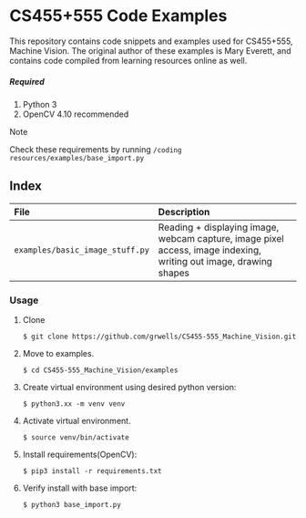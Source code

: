 # CS455+555 Code Examples
This repository contains code snippets and examples used for CS455+555, Machine Vision. The original author of these examples is Mary Everett, and contains code compiled from learning resources online as well. 

##### Required
1. Python 3
2. OpenCV 4.10 recommended

>[!NOTE]
>Check these requirements by running `/coding resources/examples/base_import.py`

## Index

| File | Description |
| :--- | :--- |
| `examples/basic_image_stuff.py` | Reading + displaying image, webcam capture, image pixel access, image indexing, writing out image, drawing shapes |


### Usage

1. Clone
    
    ```console
   $ git clone https://github.com/grwells/CS455-555_Machine_Vision.git
    ```

3. Move to examples.
    
    ```console
    $ cd CS455-555_Machine_Vision/examples
    ```

4. Create virtual environment using desired python version:

    ```console
    $ python3.xx -m venv venv
    ```

5. Activate virtual environment.

    ```console
    $ source venv/bin/activate
    ```

6. Install requirements(OpenCV):

    ```console 
    $ pip3 install -r requirements.txt
    ```

7. Verify install with base import:

    ```console 
    $ python3 base_import.py
    ```

